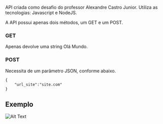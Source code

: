 
API criada como desafio do professor Alexandre Castro Junior. Utiliza as tecnologias: Javascript e NodeJS. 

A API possui apenas dois métodos, um GET e um POST. 

### GET
Apenas devolve uma string Olá Mundo. 

### POST
Necessita de um parâmetro JSON, conforme abaixo. 

```
{
    "url_site":"site.com"
}
```

## Exemplo

![Alt Text](https://media.giphy.com/media/4PR2rCqEluWWGQGQTB/giphy.gif)

